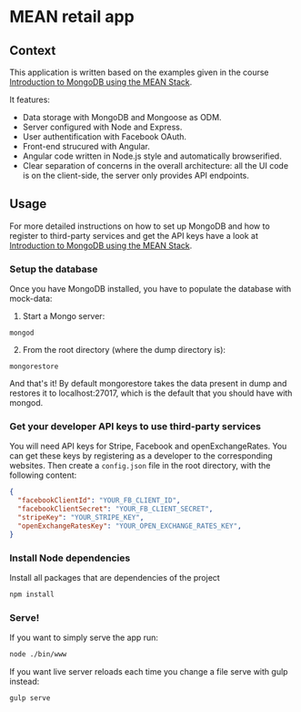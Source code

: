 # MEAN retail app

## Context
This application is written based on the examples given in the course [Introduction to MongoDB using the MEAN Stack](https://www.edx.org/course/introduction-mongodb-using-mean-stack-mongodbx-m101x).

It features:
- Data storage with MongoDB and Mongoose as ODM.
- Server configured with Node and Express.
- User authentification with Facebook OAuth.
- Front-end strucured with Angular.
- Angular code written in Node.js style and automatically browserified.
- Clear separation of concerns in the overall architecture: all the UI code is on the client-side, the server only provides API endpoints.

## Usage

For more detailed instructions on how to set up MongoDB and how to register to third-party services and get the API keys have a look at [Introduction to MongoDB using the MEAN Stack](https://www.edx.org/course/introduction-mongodb-using-mean-stack-mongodbx-m101x).

### Setup the database
Once you have MongoDB installed, you have to populate the database with mock-data:
1. Start a Mongo server:
```
mongod
```
2. From the root directory (where the dump directory is):
```
mongorestore
```
And that's it! By default mongorestore takes the data present in dump and restores it to localhost:27017, which is the default that you should have with mongod.

### Get your developer API keys to use third-party services
You will need API keys for Stripe, Facebook and openExchangeRates.
You can get these keys by registering as a developer to the corresponding websites.
Then create a `config.json` file in the root directory, with the following content:
```json
{
  "facebookClientId": "YOUR_FB_CLIENT_ID",
  "facebookClientSecret": "YOUR_FB_CLIENT_SECRET",
  "stripeKey": "YOUR_STRIPE_KEY",
  "openExchangeRatesKey": "YOUR_OPEN_EXCHANGE_RATES_KEY",
}
```

### Install Node dependencies
Install all packages that are dependencies of the project
```sh
npm install
```

### Serve!
If you want to simply serve the app run:
```sh
node ./bin/www
```

If you want live server reloads each time you change a file serve with gulp instead:
```sh
gulp serve
```